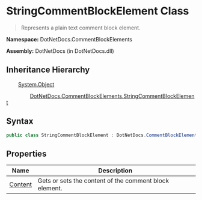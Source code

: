 # StringCommentBlockElement Class
> Represents a plain text comment block element.

**Namespace:** DotNetDocs.CommentBlockElements

**Assembly:** DotNetDocs (in DotNetDocs.dll)
## Inheritance Hierarchy
&nbsp;&nbsp;&nbsp;&nbsp;&nbsp;&nbsp;&nbsp;&nbsp;[System.Object](https://www.google.com/search?q=System.Object&btnI=)

&nbsp;&nbsp;&nbsp;&nbsp;&nbsp;&nbsp;&nbsp;&nbsp;&nbsp;&nbsp;&nbsp;&nbsp;&nbsp;&nbsp;&nbsp;&nbsp;[DotNetDocs.CommentBlockElements.StringCommentBlockElement](/docs/DotNetDocs/CommentBlockElements/StringCommentBlockElement.md)

## Syntax
```csharp
public class StringCommentBlockElement : DotNetDocs.CommentBlockElements.ICommentBlockElement
```
## Properties
|Name|Description|
|---|---|
|[Content](/docs/DotNetDocs/CommentBlockElements/StringCommentBlockElement/Properties/Content.md)|Gets or sets the content of the comment block element.|
